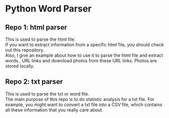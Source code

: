 # Python Word Parser

## Repo 1: html parser
This is used to parse the html file.</br>
If you want to extract information from a specific html file, you should check out this repository.</br>
Also, I give an example about how to use it to parse the html file and extract words , URL links and download photos from these URL links. Photos are stored locally.

## Repo 2: txt parser
This is used to parse the txt or word file.</br>
The main purpose of this repo is to do statistic analysis for a txt file. For example, you might want to convert a txt file into a CSV file, which contains all these information that you really care about.</br>